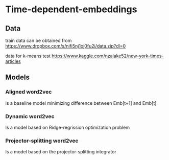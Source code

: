 # Time-dependent-embeddings
## Data
train data can be obtained from https://www.dropbox.com/s/nifi5nj1oj0fu2i/data.zip?dl=0

data for k-means test https://www.kaggle.com/nzalake52/new-york-times-articles
## Models
### Aligned word2vec
Is a baseline model minimizing difference between Emb[t+1] and Emb[t]
### Dynamic word2vec
Is a model based on Ridge-regrission optimization problem
### Projector-splitting word2vec
Is a model based on the projector-splitting integrator
